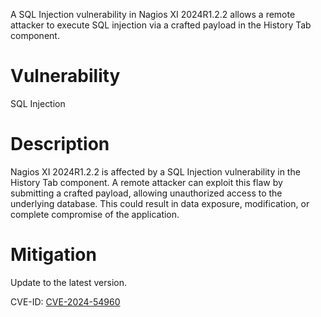 A SQL Injection vulnerability in Nagios XI 2024R1.2.2 allows a remote attacker to execute SQL injection via a crafted payload in the History Tab component.

# Vulnerability
SQL Injection

# Description
Nagios XI 2024R1.2.2 is affected by a SQL Injection vulnerability in the History Tab component. A remote attacker can exploit this flaw by submitting a crafted payload, allowing unauthorized access to the underlying database. This could result in data exposure, modification, or complete compromise of the application.

# Mitigation
Update to the latest version.

CVE-ID: [CVE-2024-54960](https://cve.mitre.org/cgi-bin/cvename.cgi?name=CVE-2024-54960)
